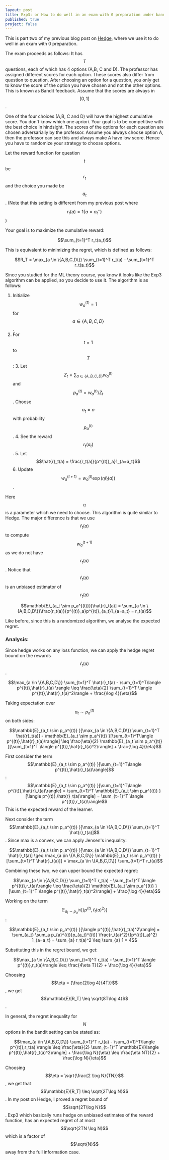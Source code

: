 ```yaml
---
layout: post
title: Exp3: or How to do well in an exam with 0 preparation under bandit feedback?
published: true
project: false
---
```



This is part two of my previous blog post on [Hedge](https://sudeepraja.github.io/Hedge/), where we use it to do well in an exam with 0 preparation. 

The exam proceeds as follows: It has $$T$$ questions, each of which has 4 options (A,B, C and D). The professor has assigned different scores for each option. These scores also differ from question to question. After choosing an option for a question, you only get to know the score of the option you have chosen and not the other options. This is known as Bandit feedback. Assume that the scores are always in $$[0,1]$$.

One of the four choices (A,B, C and D) will have the highest cumulative score. You don't know which one apriori. Your goal is to be competitive with the best choice in hindsight. The scores of the options for each question are chosen adversarially by the professor.  Assume you always choose option A, then the professor can see this and always make A have low score. Hence you have to randomize your strategy to choose options.

Let the reward function for question $$t$$ be $$r_t$$ and the choice you made be $$a_t$$. (Note that this setting is different from my previous post where $$r_t(a) = 1\{a=a^\star_t\}$$)

Your goal is to maximize the cumulative reward:

$$\sum_{t=1}^T r_t(a_t)$$

This is equivalent to minimizing the regret, which is defined as follows:

$$R_T = \max_{a \in \{A,B,C,D\}} \sum_{t=1}^T r_t(a) - \sum_{t=1}^T r_t(a_t)$$

Since you studied for the ML theory course, you know it looks like the Exp3 algorithm can be applied, so you decide to use it. The algorithm is as follows:

 1. Initialize $$w^{(1)}_a = 1$$ for $$a \in \{A,B, C, D\}$$.
 2. For $$t=1$$ to $$T$$:
	 3. Let $$Z_t = \sum_{a \in \{A,B, C, D\}} w^{(t)}_a$$ and $$p^{(t)}_a = w^{(t)}_a/Z_t$$. Choose $$a_t = a$$ with probability $$p^{(t)}_a$$.
	 4. See the reward $$r_t(a_t)$$.
	 5. Let $$\hat{r}_t(a) =  \frac{r_t(a)}{p^{(t)}_a}1_{a=a_t}$$
	 6. Update $$w^{(t+1)}_a = w^{(t)}_a \exp(\eta \hat{r}_t(a))$$.

Here $$\eta$$ is a parameter which we need to choose. This algorithm is quite similar to Hedge. The major difference is that we use $$\hat{r}_t(a)$$ to compute $$w^{(t+1)}_a$$ as we do not have $$r_t(a)$$. Notice that $$\hat{r}_t(a)$$ is an unbiased estimator of $$r_t(a)$$

$$\mathbb{E}_{a_t \sim p_a^{(t)}}[\hat{r}_t(a)] = \sum_{a \in \{A,B,C,D\}}\frac{r_t(a)}{p^{(t)}_a}p^{(t)}_{a_t}1_{a=a_t} = r_t(a)$$

Like before, since this is a randomized algorithm, we analyse the expected regret.

### Analysis:

Since hedge works on any loss function, we can apply the hedge regret bound on the rewards $$\hat{r}_t(a)$$. 

$$\max_{a \in \{A,B,C,D\}} \sum_{t=1}^T \hat{r}_t(a) - \sum_{t=1}^T\langle p^{(t)},\hat{r}_t(a) \rangle \leq \frac{\eta}{2} \sum_{t=1}^T \langle p^{(t)},\hat{r}_t(a)^2\rangle + \frac{\log 4}{\eta}$$

Taking expectation over $$a_t \sim p_a^{(t)}$$on both sides:

$$\mathbb{E}_{a_t \sim p_a^{(t)} }[\max_{a \in \{A,B,C,D\}} \sum_{t=1}^T \hat{r}_t(a)] - \mathbb{E}_{a_t \sim p_a^{(t)} }[\sum_{t=1}^T\langle p^{(t)},\hat{r}_t(a)\rangle]  \leq \frac{\eta}{2} \mathbb{E}_{a_t \sim p_a^{(t)} }[\sum_{t=1}^T \langle p^{(t)},\hat{r}_t(a)^2\rangle] + \frac{\log 4}{\eta}$$

First consider the term $$\mathbb{E}_{a_t \sim p_a^{(t)} }[\sum_{t=1}^T\langle p^{(t)},\hat{r}_t(a)\rangle]$$:
$$\mathbb{E}_{a_t \sim p_a^{(t)} }[\sum_{t=1}^T\langle p^{(t)},\hat{r}_t(a)\rangle] = \sum_{t=1}^T \mathbb{E}_{a_t \sim p_a^{(t)} }[\langle p^{(t)},\hat{r}_t(a)\rangle] = \sum_{t=1}^T \langle p^{(t)},r_t(a)\rangle$$
This is the expected reward of the learner.

Next consider the term $$\mathbb{E}_{a_t \sim p_a^{(t)} }[\max_{a \in \{A,B,C,D\}} \sum_{t=1}^T \hat{r}_t(a)]$$. Since max is a convex, we can apply Jensen's inequality:

$$\mathbb{E}_{a_t \sim p_a^{(t)} }[\max_{a \in \{A,B,C,D\}} \sum_{t=1}^T \hat{r}_t(a)] \geq \max_{a \in \{A,B,C,D\}} \mathbb{E}_{a_t \sim p_a^{(t)} }[\sum_{t=1}^T \hat{r}_t(a)]] = \max_{a \in \{A,B,C,D\}}  \sum_{t=1}^T r_t(a)$$

Combining these two, we can upper bound the expected regret:

$$\max_{a \in \{A,B,C,D\}}  \sum_{t=1}^T r_t(a) - \sum_{t=1}^T \langle p^{(t)},r_t(a)\rangle \leq \frac{\eta}{2} \mathbb{E}_{a_t \sim p_a^{(t)} }[\sum_{t=1}^T \langle p^{(t)},\hat{r}_t(a)^2\rangle] + \frac{\log 4}{\eta}$$

Working on the term $$\mathbb{E}_{a_t \sim p_a^{(t)} }[ \langle p^{(t)},\hat{r}_t(a)^2\rangle]$$:

$$\mathbb{E}_{a_t \sim p_a^{(t)} }[\langle p^{(t)},\hat{r}_t(a)^2\rangle] =  \sum_{a_t} \sum_a p_{a}^{(t)}p_{a_t}^{(t)} \frac{r_t(a)^2}{(p^{(t)}_a)^2} 1_{a=a_t} = \sum_{a} r_t(a)^2 \leq \sum_{a} 1 = 4$$

Substituting this in the regret bound, we get:

$$\max_{a \in \{A,B,C,D\}}  \sum_{t=1}^T r_t(a) - \sum_{t=1}^T \langle p^{(t)},r_t(a)\rangle \leq \frac{4\eta T}{2} + \frac{\log 4}{\eta}$$

Choosing $$\eta = {\frac{2\log 4}{4T}}$$, we get $$\mathbb{E}[R_T] \leq \sqrt{8T\log 4}$$.

In general, the regret inequality for $$N$$ options in the bandit setting can be stated as:

$$\max_{a \in \{A,B,C,D\}} \sum_{t=1}^T r_t(a) - \sum_{t=1}^T\langle p^{(t)},r_t(a) \rangle \leq \frac{\eta}{2} \sum_{t=1}^T \mathbb{E}[\langle p^{(t)},\hat{r}_t(a)^2\rangle] + \frac{\log N}{\eta} \leq \frac{\eta NT}{2} + \frac{\log N}{\eta}$$

Choosing $$\eta = \sqrt{\frac{2 \log N}{TN}}$$, we get that $$\mathbb{E}[R_T] \leq \sqrt{2T\log N}$$. In my post on Hedge, I proved a regret bound of $$\sqrt{2T\log N}$$. Exp3 which basically runs hedge on unbiased estimates of the reward function, has an expected regret of at most $$\sqrt{2TN \log N}$$ which is a factor of $$\sqrt{N}$$ away from the full information case.

